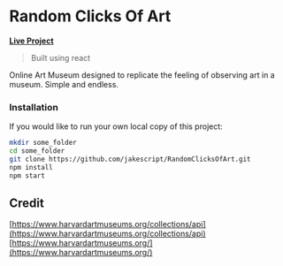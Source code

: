 
# Random Clicks Of Art 
**[Live Project](https://randomclicksofart.netlify.app/)**
> Built using react

Online Art Museum designed to replicate the feeling of observing art in a museum. Simple and endless.

### Installation
If you would like to run your own local copy of this project:
```sh
mkdir some_folder
cd some_folder
git clone https://github.com/jakescript/RandomClicksOfArt.git
npm install
npm start
```


## Credit
[https://www.harvardartmuseums.org/collections/api](https://www.harvardartmuseums.org/collections/api)
[https://www.harvardartmuseums.org/](https://www.harvardartmuseums.org/)

